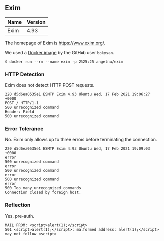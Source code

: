 ## Exim

Name      | Version
:---------|:--------------
Exim      | 4.93

The homepage of Exim is https://www.exim.org/.

We used a [Docker image][1] by the GitHub user `bokysan`.

[1]: https://github.com/bokysan/docker-postfix

```
$ docker run --rm --name exim -p 2525:25 angelnu/exim
```

### HTTP Detection

Exim does not detect HTTP POST requests.

```
220 d5d6ea0535e1 ESMTP Exim 4.93 Ubuntu Wed, 17 Feb 2021 19:06:27 +0000
POST / HTTP/1.1
500 unrecognized command
Header: Field
500 unrecognized command
```

### Error Tolerance

No. Exim only allows up to three errors before terminating the connection.

```
220 d5d6ea0535e1 ESMTP Exim 4.93 Ubuntu Wed, 17 Feb 2021 19:09:03 +0000
error
500 unrecognized command
error
500 unrecognized command
error
500 unrecognized command
error
500 Too many unrecognized commands
Connection closed by foreign host.
```

### Reflection

Yes, pre-auth.

```
MAIL FROM: <script>alert(1);</script>
501 <script>alert(1);</script>: malformed address: alert(1);</script> may not follow <script>
```
